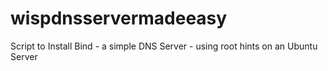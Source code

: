# wispdnsservermadeeasy
Script to Install Bind - a simple DNS Server - using root hints on an Ubuntu Server
